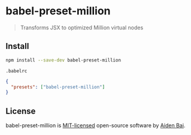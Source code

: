 # babel-preset-million

> Transforms JSX to optimized Million virtual nodes

## Install

```sh
npm install --save-dev babel-preset-million
```

`.babelrc`

```json
{
  "presets": ["babel-preset-million"]
}
```

## License

babel-preset-million is [MIT-licensed](LICENSE) open-source software by [Aiden Bai](https://github.com/aidenybai).
